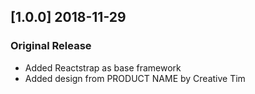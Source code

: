 ## [1.0.0] 2018-11-29
### Original Release
- Added Reactstrap as base framework
- Added design from PRODUCT NAME by Creative Tim
